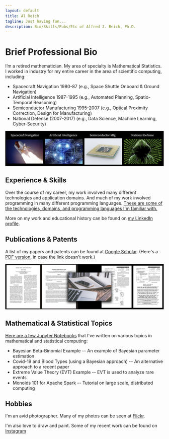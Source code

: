 ```yaml
---
layout: default
title: Al Reich
tagline: Just having fun...
description: Bio/Skills/Pubs/Etc of Alfred J. Reich, Ph.D.
---
```


# Brief Professional Bio

I’m a retired mathematician. My area of specialty is Mathematical Statistics. I worked in industry for my entire career in the area of scientific computing, including:
* Spacecraft Navigation 1980-87 (e.g., Space Shuttle Onboard & Ground Navigation)
* Artificial Intelligence 1987-1995 (e.g., Automated Planning, Spatio-Temporal Reasoning)
* Semiconductor Manufacturing 1995-2007 (e.g., Optical Proximity Correction, Design for Manufacturing)
* National Defense (2007-2017) (e.g., Data Science, Machine Learning, Cyber-Security)

![My Job History in Images](images/job_history_images.png)

## Experience & Skills

Over the course of my career, my work involved many different technologies and application domains.  And much of my work involved programming in many different programming languages.  [These are some of the technologies, domains, and programming languages I'm familiar with.](skills.md)

More on my work and educational history can be found on [my LinkedIn profile](https://www.linkedin.com/in/alreich/).

## Publications & Patents

A list of my papers and patents can be found at [Google Scholar](https://scholar.google.com/citations?user=N_wnSyUAAAAJ&hl=en).
(Here's a [PDF version](Google_Scholar_AJR.pdf), in case the link doesn't work.)

![Papers & Patents Image](images/papers_patents.png)

## Mathematical & Statistical Topics

[Here are a few Jupyter Notebooks](jupyter_notebooks.md) that I've written on various topics in mathematical and statistical computing:

* Bayesian Beta-Binomial Example -- An example of Bayesian parameter estimation
* Covid-19 and Blood Types (using a Bayesian approach) -- An alternative approach to a recent paper
* Extreme Value Theory (EVT) Example -- EVT is used to analyze rare events
* Monoids 101 for Apache Spark -- Tutorial on large scale, distributed computing

## Hobbies

I'm an avid photographer. Many of my photos can be seen at [Flickr](https://www.flickr.com/photos/alreich).

I'm also love to draw and paint. Some of my recent work can be found on [Instagram](https://www.instagram.com/al.reich/)
